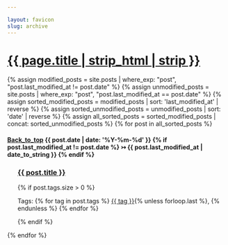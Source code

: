 ```yaml
---

layout: favicon
slug: archive
---
```

<h1 class="post-title"><a href="#bottom-of-page" aria-label="Go to bottom">{{ page.title | strip_html | strip }}</a></h1>
<div class="post-wrapper">
  <aside class="tagged-posts">
    {% assign modified_posts = site.posts | where_exp: "post", "post.last_modified_at != post.date" %}
    {% assign unmodified_posts = site.posts | where_exp: "post", "post.last_modified_at == post.date" %}
    {% assign sorted_modified_posts = modified_posts | sort: 'last_modified_at' | reverse %}
    {% assign sorted_unmodified_posts = unmodified_posts | sort: 'date' | reverse %}
    {% assign all_sorted_posts = sorted_modified_posts | concat: sorted_unmodified_posts %}
    {% for post in all_sorted_posts %}
    <div class="search-link">
      <h4>
        <a class="post-heading" href="{{ site.back_to_top_url | default: '#' }}" id="back-top" aria-label="Back_to_top" class="back-top-link">
          <span class="sr-only">Back_to_top</span></a>
        {{ post.date | date: '%Y-%m-%d' }}
        {% if post.last_modified_at != post.date %} &rightarrowtail; {{ post.last_modified_at | date_to_string }}
        {% endif %}
      </h4>
      <ul>
        <a href="{{ post.url }}">
          <h3>
            {{ post.title }}
          </h3>
        </a>
          {% if post.tags.size > 0 %}
            <p>Tags: 
              {% for tag in post.tags %}
                <a href="#{{ tag | slugify }}">{{ tag }}</a>{% unless forloop.last %}, {% endunless %}
              {% endfor %}
            </p>
          {% endif %}
      </ul>
    </div>
    {% endfor %}
  </aside>
</div>
